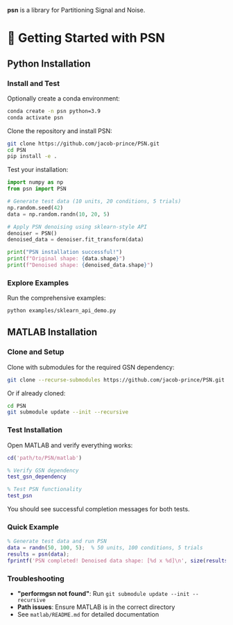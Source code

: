 **psn** is a library for Partitioning Signal and Noise.

# 🚀 Getting Started with PSN

## Python Installation

### Install and Test

Optionally create a conda environment:

```bash
conda create -n psn python=3.9
conda activate psn
```

Clone the repository and install PSN:

```bash
git clone https://github.com/jacob-prince/PSN.git
cd PSN
pip install -e .
```

Test your installation:

```python
import numpy as np
from psn import PSN

# Generate test data (10 units, 20 conditions, 5 trials)
np.random.seed(42)
data = np.random.randn(10, 20, 5)

# Apply PSN denoising using sklearn-style API
denoiser = PSN()
denoised_data = denoiser.fit_transform(data)

print("PSN installation successful!")
print(f"Original shape: {data.shape}")
print(f"Denoised shape: {denoised_data.shape}")
```

### Explore Examples

Run the comprehensive examples:

```bash
python examples/sklearn_api_demo.py
```

## MATLAB Installation

### Clone and Setup

Clone with submodules for the required GSN dependency:

```bash
git clone --recurse-submodules https://github.com/jacob-prince/PSN.git
```

Or if already cloned:
```bash
cd PSN
git submodule update --init --recursive
```

### Test Installation

Open MATLAB and verify everything works:

```matlab
cd('path/to/PSN/matlab')

% Verify GSN dependency
test_gsn_dependency

% Test PSN functionality  
test_psn
```

You should see successful completion messages for both tests.

### Quick Example

```matlab
% Generate test data and run PSN
data = randn(50, 100, 5);  % 50 units, 100 conditions, 5 trials
results = psn(data);
fprintf('PSN completed! Denoised data shape: [%d x %d]\n', size(results.denoiseddata));
```

### Troubleshooting

- **"performgsn not found"**: Run `git submodule update --init --recursive`
- **Path issues**: Ensure MATLAB is in the correct directory
- See `matlab/README.md` for detailed documentation
